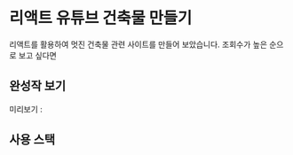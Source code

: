 # 리액트 유튜브 건축물 만들기 

리액트를 활용하여 멋진 건축물 관련 사이트를 만들어 보았습니다.
조회수가 높은 순으로 보고 싶다면


## 완성작 보기
미리보기 :

## 사용 스택 
